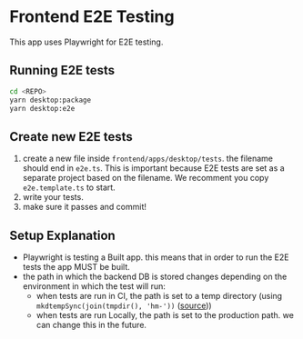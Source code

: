 # Frontend E2E Testing

This app uses Playwright for E2E testing.

## Running E2E tests

```bash
cd <REPO>
yarn desktop:package
yarn desktop:e2e
```

## Create new E2E tests

1. create a new file inside `frontend/apps/desktop/tests`. the filename should end in `e2e.ts`. This is important because E2E tests are set as a separate project based on the filename. We recomment you copy `e2e.template.ts` to start.
2. write your tests.
3. make sure it passes and commit!

## Setup Explanation

- Playwright is testing a Built app. this means that in order to run the E2E tests the app MUST be built.
- the path in which the backend DB is stored changes depending on the environment in which the test will run:
  - when tests are run in CI, the path is set to a temp directory (using `mkdtempSync(join(tmpdir(), 'hm-'))` ([source](https://nodejs.org/api/fs.html#fsmkdtempsyncprefix-options)))
  - when tests are run Locally, the path is set to the production path. we can change this in the future.
